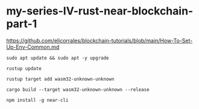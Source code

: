 # my-series-IV-rust-near-blockchain-part-1  
  
https://github.com/elicorrales/blockchain-tutorials/blob/main/How-To-Set-Up-Env-Common.md  
  
```
sudo apt update && sudo apt -y upgrade
```
  
```
rustup update
```
  
```
rustup target add wasm32-unknown-unknown
```
  
```
cargo build --target wasm32-unknown-unknown --release
```
  
```
npm install -g near-cli
```
  
